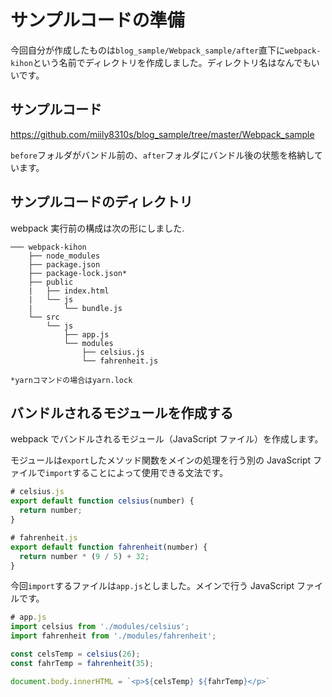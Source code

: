 # サンプルコードの準備

今回自分が作成したものは`blog_sample/Webpack_sample/after`直下に`webpack-kihon`という名前でディレクトリを作成しました。ディレクトリ名はなんでもいいです。

## サンプルコード

https://github.com/miily8310s/blog_sample/tree/master/Webpack_sample

`before`フォルダがバンドル前の、`after`フォルダにバンドル後の状態を格納しています。

## サンプルコードのディレクトリ

webpack 実行前の構成は次の形にしました.

```text
─── webpack-kihon
    ├── node_modules
    ├── package.json
    ├── package-lock.json*
    ├── public
    |   ├── index.html
    |   └── js
    |       └── bundle.js
    └── src
        └── js
            ├── app.js
            └── modules
                ├── celsius.js
                └── fahrenheit.js

*yarnコマンドの場合はyarn.lock
```

## バンドルされるモジュールを作成する

webpack でバンドルされるモジュール（JavaScript ファイル）を作成します。

モジュールは`export`したメソッド関数をメインの処理を行う別の JavaScript ファイルで`import`することによって使用できる文法です。

```js
# celsius.js
export default function celsius(number) {
  return number;
}
```

```js
# fahrenheit.js
export default function fahrenheit(number) {
  return number * (9 / 5) + 32;
}
```

今回`import`するファイルは`app.js`としました。メインで行う JavaScript ファイルです。

```js
# app.js
import celsius from './modules/celsius';
import fahrenheit from './modules/fahrenheit';

const celsTemp = celsius(26);
const fahrTemp = fahrenheit(35);

document.body.innerHTML = `<p>${celsTemp} ${fahrTemp}</p>`

```
